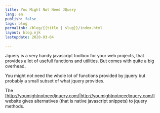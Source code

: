 ```yaml
---
title: You Might Not Need JQuery
lang: en
publish: false
tags: blog
permalink: /blog/{{title | slug}}/index.html
layout: blog.njk
lastupdate: 2020-03-04

--- 
```


Jquery is a very handy javascript toolbox for your web projects, that provides a lot of usefull functions and utilities. But comes with quite a big overhead.

You might not need the whole lot of functions provided by jquery but probably a small subset of what jquery provides.

The [http://youmightnotneedjquery.com/|http://youmightnotneedjquery.com/] website gives alternatives (that is native javascript snippets) to jquery methods. 